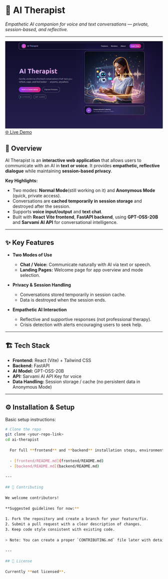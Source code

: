 # 🧠 AI Therapist

*Empathetic AI companion for voice and text conversations — private, session-based, and reflective.*

---

![Landing Page](frontend/src/assets/landing.png)  
[🌐 Live Demo](https://ai-therapistt.netlify.app/)

## 🌟 Overview

AI Therapist is an **interactive web application** that allows users to communicate with an AI in **text or voice**. It provides **empathetic, reflective dialogue** while maintaining **session-based privacy**.  

**Key Highlights:**
- Two modes: **Normal Mode**(still working on it) and **Anonymous Mode** (quick, private access).  
- Conversations are **cached temporarily in session storage** and destroyed after the session.  
- Supports **voice input/output** and **text chat**.  
- Built with **React Vite frontend**, **FastAPI backend**, using **GPT-OSS-20B** and **Sarvami AI API** for conversational intelligence.

---

## ✨ Key Features

- **Two Modes of Use**  
  - **Chat / Voice:** Communicate naturally with AI via text or speech.  
  - **Landing Pages:** Welcome page for app overview and mode selection.  

- **Privacy & Session Handling**  
  - Conversations stored temporarily in session cache.  
  - Data is destroyed when the session ends.  

- **Empathetic AI Interaction**  
  - Reflective and supportive responses (not professional therapy).  
  - Crisis detection with alerts encouraging users to seek help.

---

## 🏗️ Tech Stack

- **Frontend:** React (Vite) + Tailwind CSS  
- **Backend:** FastAPI  
- **AI Model:** GPT-OSS-20B  
- **API:** Sarvami AI API Key for voice   
- **Data Handling:** Session storage / cache (no persistent data in Anonymous Mode)

---

## ⚙️ Installation & Setup

Basic setup instructions:  

```bash
# Clone the repo
git clone <your-repo-link>
cd ai-therapist

  For full **frontend** and **backend** installation steps, environment variables, and configuration, please check the respective READMEs:

  - [frontend/README.md](frontend/README.md)  
  - [backend/README.md](backend/README.md)  

---

## 👥 Contributing

We welcome contributors!

**Suggested guidelines for now:**

1. Fork the repository and create a branch for your feature/fix.  
2. Submit a pull request with a clear description of changes.  
3. Keep code style consistent with existing code.  

> Note: You can create a proper `CONTRIBUTING.md` file later with detailed rules.

---

## 📜 License

Currently **not licensed**.



